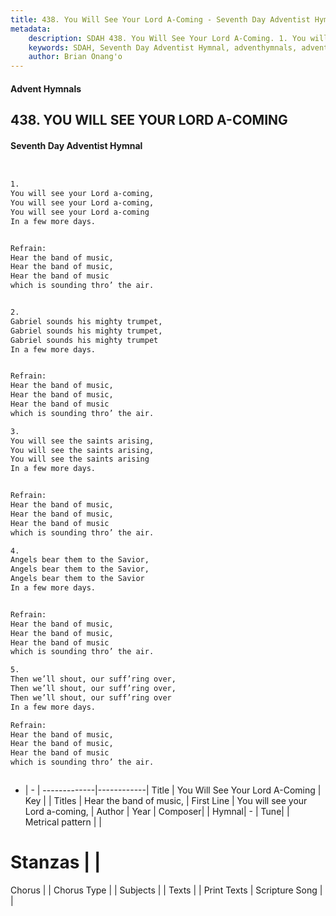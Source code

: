 ```yaml
---
title: 438. You Will See Your Lord A-Coming - Seventh Day Adventist Hymnal
metadata:
    description: SDAH 438. You Will See Your Lord A-Coming. 1. You will see your Lord a-coming, You will see your Lord a-coming, You will see your Lord a-coming In a few more days. 
    keywords: SDAH, Seventh Day Adventist Hymnal, adventhymnals, advent hymnals, You Will See Your Lord A-Coming, You will see your Lord a-coming, ,Hear the band of music,
    author: Brian Onang'o
---
```


#### Advent Hymnals
## 438. YOU WILL SEE YOUR LORD A-COMING
#### Seventh Day Adventist Hymnal

```txt


1.
You will see your Lord a-coming,
You will see your Lord a-coming,
You will see your Lord a-coming
In a few more days.


Refrain:
Hear the band of music,
Hear the band of music,
Hear the band of music
which is sounding thro’ the air.


2.
Gabriel sounds his mighty trumpet,
Gabriel sounds his mighty trumpet,
Gabriel sounds his mighty trumpet
In a few more days.


Refrain:
Hear the band of music,
Hear the band of music,
Hear the band of music
which is sounding thro’ the air.

3.
You will see the saints arising,
You will see the saints arising,
You will see the saints arising
In a few more days.


Refrain:
Hear the band of music,
Hear the band of music,
Hear the band of music
which is sounding thro’ the air.

4.
Angels bear them to the Savior,
Angels bear them to the Savior,
Angels bear them to the Savior
In a few more days.


Refrain:
Hear the band of music,
Hear the band of music,
Hear the band of music
which is sounding thro’ the air.

5.
Then we’ll shout, our suff’ring over,
Then we’ll shout, our suff’ring over,
Then we’ll shout, our suff’ring over
In a few more days.

Refrain:
Hear the band of music,
Hear the band of music,
Hear the band of music
which is sounding thro’ the air.



```

- |   -  |
-------------|------------|
Title | You Will See Your Lord A-Coming |
Key |  |
Titles | Hear the band of music, |
First Line | You will see your Lord a-coming, |
Author | 
Year | 
Composer|  |
Hymnal|  - |
Tune|  |
Metrical pattern | |
# Stanzas |  |
Chorus |  |
Chorus Type |  |
Subjects |  |
Texts |  |
Print Texts | 
Scripture Song |  |
  
